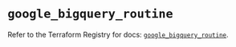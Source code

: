 # `google_bigquery_routine`

Refer to the Terraform Registry for docs: [`google_bigquery_routine`](https://registry.terraform.io/providers/hashicorp/google/5.37.0/docs/resources/bigquery_routine).
